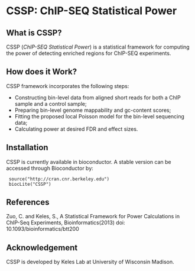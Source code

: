CSSP: ChIP-SEQ Statistical Power
================================

What is CSSP?
-------------

CSSP (*ChIP-SEQ Statistical Power*) is a statistical framework for computing the power of detecting enriched regions for ChIP-SEQ experiments.

How does it Work?
-----------------

CSSP framework incorporates the following steps:

- Constructing bin-level data from aligned short reads for both a ChIP sample and a control sample;
- Preparing bin-level genome mappability and gc-content scores;
- Fitting the proposed local Poisson model for the bin-level sequencing data;
- Calculating power at desired FDR and effect sizes.

Installation
------------
CSSP is currently available in bioconductor. A stable version can be accessed through Bioconductor by:

     source("http://cran.cnr.berkeley.edu")
     biocLite("CSSP")

References
----------

Zuo, C. and Keles, S., A Statistical Framework for Power Calculations in ChIP-Seq Experiments, Bioinformatics(2013) doi: 10.1093/bioinformatics/btt200

Acknowledgement
---------------

CSSP is developed by Keles Lab at University of Wisconsin Madison. 

